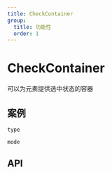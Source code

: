 ```yaml
---
title: CheckContainer
group:
  title: 功能性
  order: 1
---
```


# CheckContainer

可以为元素提供选中状态的容器

## 案例

<code src="./demo/Type.tsx" description="三种类型 default、radio、checkbox, 组件默认为 default">type</code>

<code src="./demo/Mode.tsx" description="三种显示方式 hover、checked、always, 组件默认为 checked">mode</code>

## API

<API id="CheckContainer"><API>
